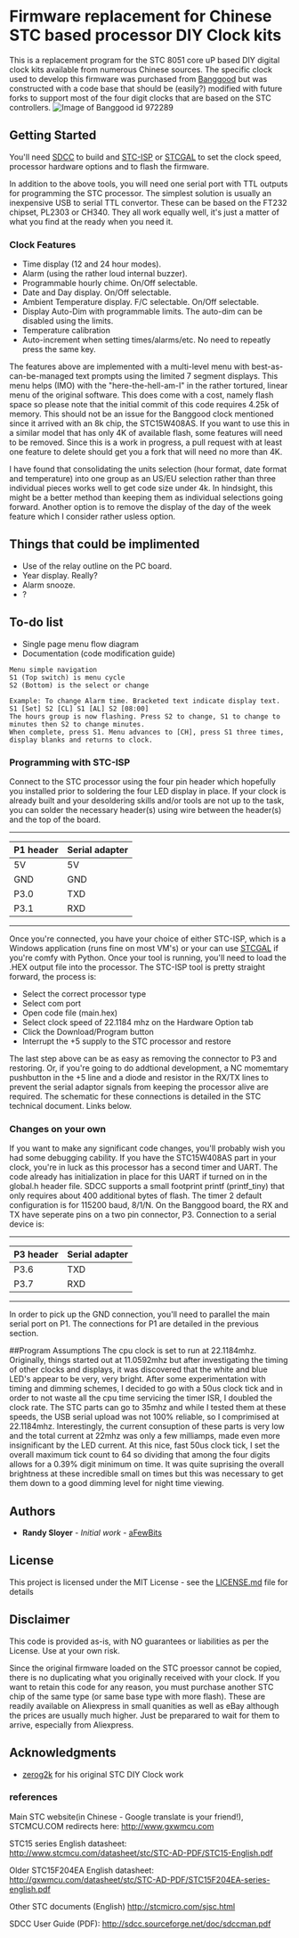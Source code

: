 # Firmware replacement for Chinese STC based processor DIY Clock kits
This is a replacement program for the STC 8051 core uP based DIY digital clock kits available from numerous Chinese sources. The specific clock used to develop this firmware was purchased from [Banggood](http://www.banggood.com/DIY-4-Digit-LED-Electronic-Clock-Kit-Temperature-Light-Control-Version-p-972289.html) but was constructed with a code base that should be (easily?) modified with future forks to support most of the four digit clocks that are based on the STC controllers. ![Image of Banggood id 972289](http://img.banggood.com/thumb/large/2014/xiemeijuan/03/SKU203096/A7.jpg)

## Getting Started
You'll need [SDCC](http://sdcc.sf.net) to build and [STC-ISP](http://gxwmcu.com/STCISP/stc-isp-15xx-v6.86.zip) or [STCGAL](https://github.com/grigorig/stcgal) to set the clock speed, processor hardware options and to flash the firmware.

In addition to the above tools, you will need one serial port with TTL outputs for programming the STC processor. The simplest solution is usually an inexpensive USB to serial TTL convertor. These can be based on the FT232 chipset, PL2303 or CH340. They all work equally well, it's just a matter of what you find at the ready when you need it.

### Clock Features
* Time display (12 and 24 hour modes).
* Alarm (using the rather loud internal buzzer).
* Programmable hourly chime. On/Off selectable.
* Date and Day display. On/Off selectable.
* Ambient Temperature display. F/C selectable. On/Off selectable.
* Display Auto-Dim with programmable limits. The auto-dim can be disabled using the limits.
* Temperature calibration
* Auto-increment when setting times/alarms/etc. No need to repeatly press the same key.

The features above are implemented with a multi-level menu with best-as-can-be-managed text prompts using the limited 7 segment displays. This menu helps (IMO) with the "here-the-hell-am-I" in the rather tortured, linear menu of the original software. This does come with a cost, namely flash space so please note that the initial commit of this code requires 4.25k of memory. This should not be an issue for the Banggood clock mentioned since it arrived with an 8k chip, the STC15W408AS. If you want to use this in a similar model that has only 4K of available flash, some features will need to be removed. Since this is a work in progress, a pull request with at least one feature to delete should get you a fork that will need no more than 4K.

I have found that consolidating the units selection (hour format, date format and temperature) into one group as an US/EU selection rather than three individual pieces works well to get code size under 4k. In hindsight, this might be a better method than keeping them as individual selections going forward. Another option is to remove the display of the day of the week feature which I consider rather usless option.

## Things that could be implimented
* Use of the relay outline on the PC board.
* Year display. Really?
* Alarm snooze.
* ?

## To-do list
* Single page menu flow diagram
* Documentation (code modification guide)

```
Menu simple navigation
S1 (Top switch) is menu cycle
S2 (Bottom) is the select or change

Example: To change Alarm time. Bracketed text indicate display text.
S1 [Set] S2 [CL] S1 [AL] S2 [08:00]
The hours group is now flashing. Press S2 to change, S1 to change to minutes then S2 to change minutes.
When complete, press S1. Menu advances to [CH], press S1 three times, display blanks and returns to clock.
```

### Programming with STC-ISP
Connect to the STC processor using the four pin header which hopefully you installed prior to soldering the four LED display in place. If your clock is already built and your desoldering skills and/or tools are not up to the task, you can solder the necessary header(s) using wire between the header(s) and the top of the board.

 ----------------------------
| P1 header | Serial adapter |
|-----------|----------------|
| 5V        | 5V             |
| GND       | GND            |
| P3.0      | TXD            |
| P3.1      | RXD            |
 ----------------------------

Once you're connected, you have your choice of either STC-ISP, which is a Windows application (runs fine on most VM's) or your can use [STCGAL](https://github.com/grigorig/stcgal) if you're comfy with Python. Once your tool is running, you'll need to load the .HEX output file into the processor. The STC-ISP tool is pretty straight forward, the process is:

* Select the correct processor type
* Select com port
* Open code file (main.hex)
* Select clock speed of 22.1184 mhz on the Hardware Option tab
* Click the Download/Program button
* Interrupt the +5 supply to the STC processor and restore

The last step above can be as easy as removing the connector to P3 and restoring. Or, if you're going to do addtional development, a NC momemtary pushbutton in the +5 line and a diode and resistor in the RX/TX lines to prevent the serial adaptor signals from keeping the processor alive are required. The schematic for these connections is detailed in the STC technical document. Links below.

### Changes on your own
If you want to make any significant code changes, you'll probably wish you had some debugging cability. If you have the STC15W408AS part in your clock, you're in luck as this processor has a second timer and UART. The code already has initialization in place for this UART  if turned on in the global.h header file. SDCC supports a small footprint printf (printf_tiny) that only requires about 400 additional bytes of flash. The timer 2 default configuration is for 115200 baud, 8/1/N. On the Banggood board, the RX and TX have seperate pins on a two pin connector, P3. Connection to a serial device is:

 ----------------------------
| P3 header | Serial adapter |
|-----------|----------------|
| P3.6      | TXD            |
| P3.7      | RXD            |
 ----------------------------

In order to pick up the GND connection, you'll need to parallel the main serial port on P1. The connections for P1 are detailed in the previous section.

##Program Assumptions
The cpu clock is set to run at 22.1184mhz. Originally, things started out at 11.0592mhz but after investigating the timing of other clocks and displays, it was discovered that the white and blue LED's appear to be very, very bright. After some experimentation with timing and dimming schemes, I decided to go with a 50us clock tick and in order to not waste all the cpu time servicing the timer ISR, I doubled the clock rate. The STC parts can go to 35mhz and while I tested them at these speeds, the USB serial upload was not 100% reliable, so I comprimised at 22.1184mhz. Interestingly, the current consuption of these parts is very low and the total current at 22mhz was only a few milliamps, made even more insignificant by the LED current. At this nice, fast 50us clock tick, I set the overall maximum tick count to 64 so dividing that among the four digits allows for a 0.39% digit minimum on time. It was quite suprising the overall brightness at these incredible small on times but this was necessary to get them down to a good dimming level for night time viewing.

## Authors
* **Randy Sloyer** - *Initial work* - [aFewBits](https://github.com/aFewBits)

## License
This project is licensed under the MIT License - see the [LICENSE.md](LICENSE.md) file for details

## Disclaimer
This code is provided as-is, with NO guarantees or liabilities as per the License. Use at your own risk.

Since the original firmware loaded on the STC proessor cannot be copied, there is no duplicating what you originally received with your clock. If you want to retain this code for any reason, you must purchase another STC chip of the same type (or same base type with more flash). These are readily available on Aliexpress in small quanities as well as eBay although the prices are usually much higher. Just be preparared to wait for them to arrive, especially from Aliexpress.

## Acknowledgments
* [zerog2k](https://github.com/zerog2k) for his original STC DIY Clock work

### references
Main STC website(in Chinese - Google translate is your friend!), STCMCU.COM redirects here:
http://www.gxwmcu.com

STC15 series English datasheet:
http://www.stcmcu.com/datasheet/stc/STC-AD-PDF/STC15-English.pdf

Older STC15F204EA English datasheet:
http://gxwmcu.com/datasheet/stc/STC-AD-PDF/STC15F204EA-series-english.pdf

Other STC documents (English)
http://stcmicro.com/sjsc.html

SDCC User Guide (PDF):
http://sdcc.sourceforge.net/doc/sdccman.pdf
